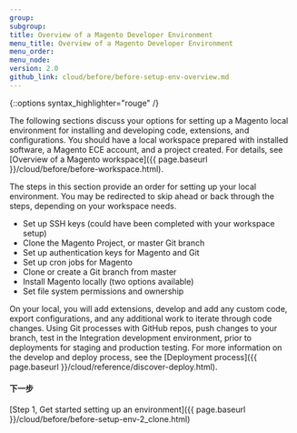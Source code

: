 ```yaml
---
group: 
subgroup:
title: Overview of a Magento Developer Environment
menu_title: Overview of a Magento Developer Environment
menu_order:
menu_node:
version: 2.0
github_link: cloud/before/before-setup-env-overview.md
---
```


{::options syntax_highlighter="rouge" /}

The following sections discuss your options for setting up a Magento local environment for installing and developing code, extensions, and configurations. You should have a local workspace prepared with installed software, a Magento ECE account, and a project created. For details, see [Overview of a Magento workspace]({{ page.baseurl }}/cloud/before/before-workspace.html).

The steps in this section provide an order for setting up your local environment. You may be redirected to skip ahead or back through the steps, depending on your workspace needs.

* Set up SSH keys (could have been completed with your workspace setup)
* Clone the Magento Project, or master Git branch
* Set up authentication keys for Magento and Git
* Set up cron jobs for Magento
* Clone or create a Git branch from master
* Install Magento locally (two options available)
* Set file system permissions and ownership

On your local, you will add extensions, develop and add any custom code, export configurations, and any additional work to iterate through code changes. Using Git processes with GitHub repos, push changes to your branch, test in the Integration development environment, prior to deployments for staging and production testing. For more information on the develop and deploy process, see the [Deployment process]({{ page.baseurl }}/cloud/reference/discover-deploy.html).

#### 下一步
[Step 1, Get started setting up an environment]({{ page.baseurl }}/cloud/before/before-setup-env-2_clone.html)
